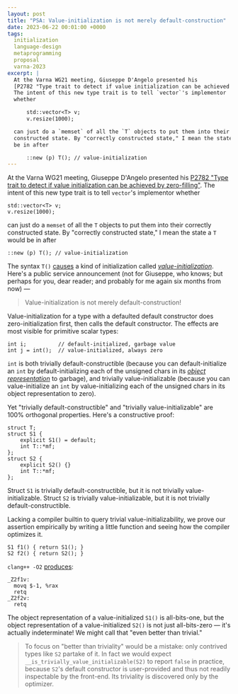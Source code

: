 ```yaml
---
layout: post
title: "PSA: Value-initialization is not merely default-construction"
date: 2023-06-22 00:01:00 +0000
tags:
  initialization
  language-design
  metaprogramming
  proposal
  varna-2023
excerpt: |
  At the Varna WG21 meeting, Giuseppe D'Angelo presented his
  [P2782 "Type trait to detect if value initialization can be achieved by zero-filling"](https://www.open-std.org/jtc1/sc22/wg21/docs/papers/2023/p2782r0.html).
  The intent of this new type trait is to tell `vector`'s implementor
  whether

      std::vector<T> v;
      v.resize(1000);

  can just do a `memset` of all the `T` objects to put them into their correctly
  constructed state. By "correctly constructed state," I mean the state a `T` would
  be in after

      ::new (p) T(); // value-initialization
---
```


At the Varna WG21 meeting, Giuseppe D'Angelo presented his
[P2782 "Type trait to detect if value initialization can be achieved by zero-filling"](https://www.open-std.org/jtc1/sc22/wg21/docs/papers/2023/p2782r0.html).
The intent of this new type trait is to tell `vector`'s implementor
whether

    std::vector<T> v;
    v.resize(1000);

can just do a `memset` of all the `T` objects to put them into their correctly
constructed state. By "correctly constructed state," I mean the state a `T` would
be in after

    ::new (p) T(); // value-initialization

The syntax `T()` [causes](http://eel.is/c++draft/dcl.init.general#16.4.sentence-1)
a kind of initialization called [_value-initialization_](http://eel.is/c++draft/dcl.init.general#9).
Here's a public service announcement (not for Giuseppe, who knows;
but perhaps for you, dear reader; and probably for me again six months from now) —

> Value-initialization is not merely default-construction!

Value-initialization for a type with a defaulted default constructor
does zero-initialization first, then calls the default constructor.
The effects are most visible for primitive scalar types:

    int i;          // default-initialized, garbage value
    int j = int();  // value-initialized, always zero

`int` is both trivially default-constructible (because you can default-initialize
an `int` by default-initializing each of the unsigned chars in its
[_object representation_](https://eel.is/c++draft/basic.types#general-4.sentence-1) to garbage),
and trivially value-initializable (because you can value-initialize an `int` by
value-initializing each of the unsigned chars in its object representation to zero).

Yet "trivially default-constructible" and "trivially value-initializable" are 100% orthogonal
properties. Here's a constructive proof:

    struct T;
    struct S1 {
        explicit S1() = default;
        int T::*mf;
    };
    struct S2 {
        explicit S2() {}
        int T::*mf;
    };

Struct `S1` is trivially default-constructible, but it is not trivially value-initializable.
Struct `S2` is trivially value-initializable, but it is not trivially default-constructible.

Lacking a compiler builtin to query trivial value-initializability, we prove our assertion
empirically by writing a little function and seeing how the compiler optimizes it.

    S1 f1() { return S1(); }
    S2 f2() { return S2(); }

`clang++ -O2` [produces](https://godbolt.org/z/jKWjG3x1x):

    _Z2f1v:
      movq $-1, %rax
      retq
    _Z2f2v:
      retq

The object representation of a value-initialized `S1()` is all-bits-one, but the object representation
of a value-initialized `S2()` is not just all-bits-zero — it's actually indeterminate! We might call that
"even better than trivial."

> To focus on "better than triviality" would be a mistake: only contrived types like `S2`
> partake of it. In fact we would expect `__is_trivially_value_initializable(S2)` to report `false`
> in practice, because `S2`'s default constructor is user-provided and thus not readily inspectable
> by the front-end. Its triviality is discovered only by the optimizer.
